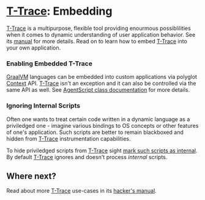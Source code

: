 # [T-Trace](T-Trace.md): Embedding

[T-Trace](T-Trace.md) is a multipurpose, flexible tool providing
enourmous possiblilities when it comes to dynamic understanding of user
application behavior. See its [manual](T-Trace-Manual.md) for more details.
Read on to learn how to embed [T-Trace](T-Trace.md) into your own application.

### Enabling Embedded T-Trace

[GraalVM](http://graalvm.org) languages can be embedded into custom applications via polyglot
[Context](https://www.graalvm.org/sdk/javadoc/org/graalvm/polyglot/Context.html) API.
[T-Trace](T-Trace-Manual.md) isn't an exception and it can also be
controlled via the same API as well. See
[AgentScript class documentation](https://www.graalvm.org/tools/javadoc/com/oracle/truffle/tools/agentscript/AgentScript.html)
for more details.

### Ignoring Internal Scripts

Often one wants to treat certain code written in a dynamic language as a
priviledged one - imagine various bindings to OS concepts or other features
of one's application. Such scripts are better to remain blackboxed and hidden
from [T-Trace](T-Trace-Manual.md) instrumentation capabilities.

To hide priviledged scripts from [T-Trace](T-Trace.md) sight
[mark such scripts as internal](https://www.graalvm.org/sdk/javadoc/org/graalvm/polyglot/Source.Builder.html#internal-boolean-). By default [T-Trace](T-Trace.md) ignores and doesn't process *internal* scripts.

## Where next?

Read about more [T-Trace](T-Trace.md) use-cases in its [hacker's manual](T-Trace-Manual.md).

